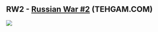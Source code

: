 RW2 - <a href="http://www.tehgam.com/viewforum.php?f=36">Russian War #2</a> (TEHGAM.COM)
---
<img src="http://i.imgur.com/baeFzPd.jpg">
